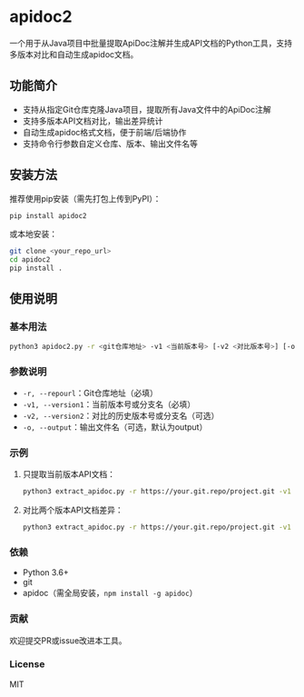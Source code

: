 # apidoc2

一个用于从Java项目中批量提取ApiDoc注解并生成API文档的Python工具，支持多版本对比和自动生成apidoc文档。

## 功能简介

- 支持从指定Git仓库克隆Java项目，提取所有Java文件中的ApiDoc注解
- 支持多版本API文档对比，输出差异统计
- 自动生成apidoc格式文档，便于前端/后端协作
- 支持命令行参数自定义仓库、版本、输出文件名等

## 安装方法

推荐使用pip安装（需先打包上传到PyPI）：

```bash
pip install apidoc2
```

或本地安装：

```bash
git clone <your_repo_url>
cd apidoc2
pip install .
```

## 使用说明

### 基本用法

```bash
python3 apidoc2.py -r <git仓库地址> -v1 <当前版本号> [-v2 <对比版本号>] [-o <输出文件名>]
```

### 参数说明

- `-r, --repourl`：Git仓库地址（必填）
- `-v1, --version1`：当前版本号或分支名（必填）
- `-v2, --version2`：对比的历史版本号或分支名（可选）
- `-o, --output`：输出文件名（可选，默认为output）

### 示例

1. 只提取当前版本API文档：
   ```bash
   python3 extract_apidoc.py -r https://your.git.repo/project.git -v1 master
   ```
2. 对比两个版本API文档差异：
   ```bash
   python3 extract_apidoc.py -r https://your.git.repo/project.git -v1 master -v2 develop
   ```

### 依赖

- Python 3.6+
- git
- apidoc（需全局安装，`npm install -g apidoc`）

### 贡献

欢迎提交PR或issue改进本工具。

### License

MIT
